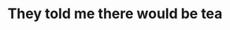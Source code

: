 ---
ee_id_thing: '4482'
site: '1'
type: '2'
inv_num: 2019-045
url: 2019-045-they-told-me-there-would-be-tea
title: They told me there would be tea
year: '2019'
display_year: '2019'
medium: Audio mixtape (for NTS radio)
dims: ''
pitch: Mixtape for NTS radio (kinda wild TBH)
ps: ''
live_url: https://www.nts.live/shows/guests/episodes/cory-arcangel-hampus-lindwall-18th-june-2019
related: ''
youtube: ''
related_code: ''
imgs: tea-mix-2019-045-db-ih--cIDu.jpg
subheading: ''
download: ''
add_credit: Cory Arcangel & Hampus Lindwall
commission: ''
layout: things-i-made
---